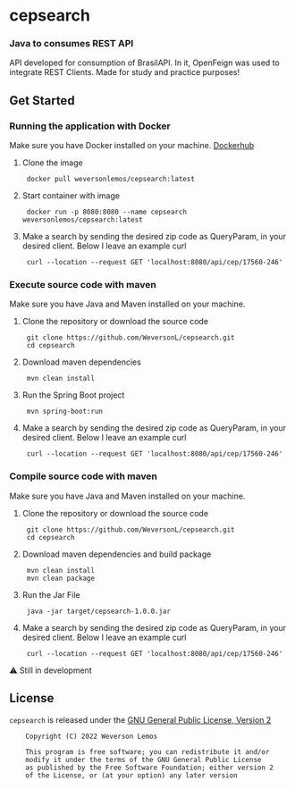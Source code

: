 # cepsearch

### Java to consumes REST API

API developed for consumption of BrasilAPI. In it, OpenFeign was used to integrate REST Clients. Made for study and
practice purposes!

## Get Started

### Running the application with Docker

Make sure you have Docker installed on your machine. [Dockerhub]("https://hub.docker.com/r/weversonlemos/cepsearch")

1. Clone the image

        docker pull weversonlemos/cepsearch:latest

2. Start container with image

        docker run -p 8080:8080 --name cepsearch weversonlemos/cepsearch:latest

3. Make a search by sending the desired zip code as QueryParam, in your desired client. Below I leave an example curl

        curl --location --request GET 'localhost:8080/api/cep/17560-246'

### Execute source code with maven

Make sure you have Java and Maven installed on your machine.

1. Clone the repository or download the source code

        git clone https://github.com/WeversonL/cepsearch.git
        cd cepsearch

2. Download maven dependencies

        mvn clean install

3. Run the Spring Boot project

        mvn spring-boot:run

4. Make a search by sending the desired zip code as QueryParam, in your desired client. Below I leave an example curl

        curl --location --request GET 'localhost:8080/api/cep/17560-246'

### Compile source code with maven

Make sure you have Java and Maven installed on your machine.

1. Clone the repository or download the source code

        git clone https://github.com/WeversonL/cepsearch.git
        cd cepsearch

2. Download maven dependencies and build package

        mvn clean install
        mvn clean package

3. Run the Jar File

        java -jar target/cepsearch-1.0.0.jar

4. Make a search by sending the desired zip code as QueryParam, in your desired client. Below I leave an example curl

        curl --location --request GET 'localhost:8080/api/cep/17560-246'

⚠️ Still in development

## License

`cepsearch` is released under the [GNU General Public License, Version 2](LICENSE)

        Copyright (C) 2022 Weverson Lemos

        This program is free software; you can redistribute it and/or
        modify it under the terms of the GNU General Public License
        as published by the Free Software Foundation; either version 2
        of the License, or (at your option) any later version
